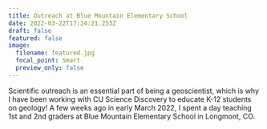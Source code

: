 ```yaml
---
title: Outreach at Blue Mountain Elementary School
date: 2022-03-22T17:24:21.253Z
draft: false
featured: false
image:
  filename: featured.jpg
  focal_point: Smart
  preview_only: false
---
```

Scientific outreach is an essential part of being a geoscientist, which is why I have been working with CU Science Discovery to educate K-12 students on geology! A few weeks ago in early March 2022, I spent a day teaching 1st and 2nd graders at Blue Mountain Elementary School in Longmont, CO.